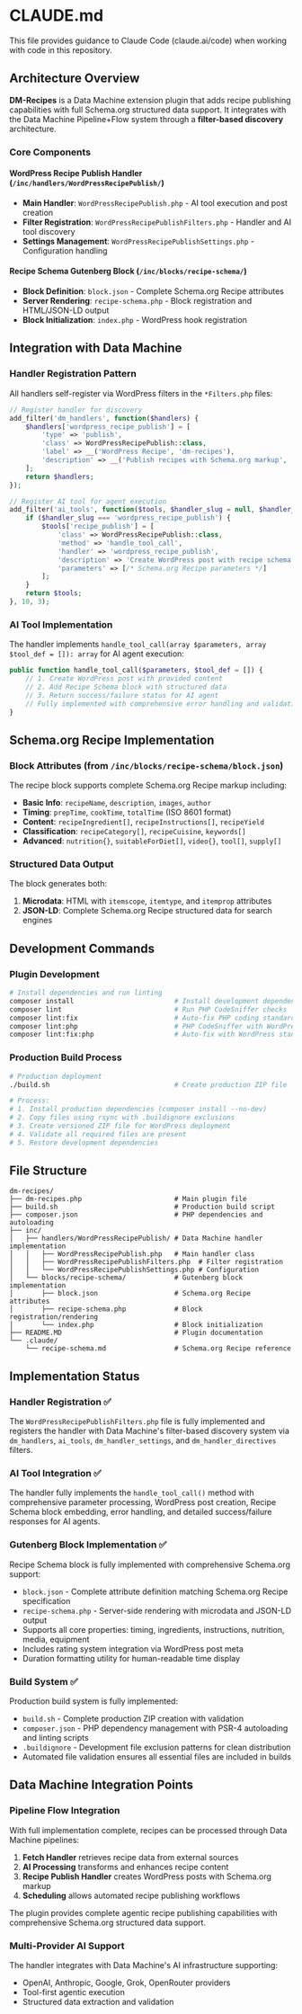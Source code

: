 # CLAUDE.md

This file provides guidance to Claude Code (claude.ai/code) when working with code in this repository.

## Architecture Overview

**DM-Recipes** is a Data Machine extension plugin that adds recipe publishing capabilities with full Schema.org structured data support. It integrates with the Data Machine Pipeline+Flow system through a **filter-based discovery** architecture.

### Core Components

#### WordPress Recipe Publish Handler (`/inc/handlers/WordPressRecipePublish/`)
- **Main Handler**: `WordPressRecipePublish.php` - AI tool execution and post creation
- **Filter Registration**: `WordPressRecipePublishFilters.php` - Handler and AI tool discovery
- **Settings Management**: `WordPressRecipePublishSettings.php` - Configuration handling

#### Recipe Schema Gutenberg Block (`/inc/blocks/recipe-schema/`)
- **Block Definition**: `block.json` - Complete Schema.org Recipe attributes
- **Server Rendering**: `recipe-schema.php` - Block registration and HTML/JSON-LD output  
- **Block Initialization**: `index.php` - WordPress hook registration

## Integration with Data Machine

### Handler Registration Pattern
All handlers self-register via WordPress filters in the `*Filters.php` files:

```php
// Register handler for discovery
add_filter('dm_handlers', function($handlers) {
    $handlers['wordpress_recipe_publish'] = [
        'type' => 'publish',
        'class' => WordPressRecipePublish::class,
        'label' => __('WordPress Recipe', 'dm-recipes'),
        'description' => __('Publish recipes with Schema.org markup', 'dm-recipes')
    ];
    return $handlers;
});

// Register AI tool for agent execution
add_filter('ai_tools', function($tools, $handler_slug = null, $handler_config = []) {
    if ($handler_slug === 'wordpress_recipe_publish') {
        $tools['recipe_publish'] = [
            'class' => WordPressRecipePublish::class,
            'method' => 'handle_tool_call',
            'handler' => 'wordpress_recipe_publish',
            'description' => 'Create WordPress post with recipe schema block',
            'parameters' => [/* Schema.org Recipe parameters */]
        ];
    }
    return $tools;
}, 10, 3);
```

### AI Tool Implementation
The handler implements `handle_tool_call(array $parameters, array $tool_def = []): array` for AI agent execution:

```php
public function handle_tool_call($parameters, $tool_def = []) {
    // 1. Create WordPress post with provided content
    // 2. Add Recipe Schema block with structured data  
    // 3. Return success/failure status for AI agent
    // Fully implemented with comprehensive error handling and validation
}
```

## Schema.org Recipe Implementation

### Block Attributes (from `/inc/blocks/recipe-schema/block.json`)
The recipe block supports complete Schema.org Recipe markup including:

- **Basic Info**: `recipeName`, `description`, `images`, `author`
- **Timing**: `prepTime`, `cookTime`, `totalTime` (ISO 8601 format)
- **Content**: `recipeIngredient[]`, `recipeInstructions[]`, `recipeYield`
- **Classification**: `recipeCategory[]`, `recipeCuisine`, `keywords[]`
- **Advanced**: `nutrition{}`, `suitableForDiet[]`, `video{}`, `tool[]`, `supply[]`

### Structured Data Output
The block generates both:
1. **Microdata**: HTML with `itemscope`, `itemtype`, and `itemprop` attributes
2. **JSON-LD**: Complete Schema.org Recipe structured data for search engines

## Development Commands

### Plugin Development
```bash
# Install dependencies and run linting
composer install                         # Install development dependencies
composer lint                            # Run PHP CodeSniffer checks
composer lint:fix                        # Auto-fix PHP coding standard issues
composer lint:php                        # PHP CodeSniffer with WordPress standards
composer lint:fix:php                    # Auto-fix with WordPress standards
```

### Production Build Process
```bash
# Production deployment
./build.sh                               # Create production ZIP file

# Process:
# 1. Install production dependencies (composer install --no-dev)
# 2. Copy files using rsync with .buildignore exclusions  
# 3. Create versioned ZIP file for WordPress deployment
# 4. Validate all required files are present
# 5. Restore development dependencies
```

## File Structure

```
dm-recipes/
├── dm-recipes.php                       # Main plugin file
├── build.sh                             # Production build script
├── composer.json                        # PHP dependencies and autoloading
├── inc/
│   ├── handlers/WordPressRecipePublish/ # Data Machine handler implementation
│   │   ├── WordPressRecipePublish.php   # Main handler class
│   │   ├── WordPressRecipePublishFilters.php  # Filter registration
│   │   └── WordPressRecipePublishSettings.php # Configuration
│   └── blocks/recipe-schema/            # Gutenberg block implementation
│       ├── block.json                   # Schema.org Recipe attributes
│       ├── recipe-schema.php            # Block registration/rendering
│       └── index.php                    # Block initialization
├── README.MD                            # Plugin documentation
└── .claude/
    └── recipe-schema.md                 # Schema.org Recipe reference
```

## Implementation Status

### Handler Registration ✅
The `WordPressRecipePublishFilters.php` file is fully implemented and registers the handler with Data Machine's filter-based discovery system via `dm_handlers`, `ai_tools`, `dm_handler_settings`, and `dm_handler_directives` filters.

### AI Tool Integration ✅
The handler fully implements the `handle_tool_call()` method with comprehensive parameter processing, WordPress post creation, Recipe Schema block embedding, error handling, and detailed success/failure responses for AI agents.

### Gutenberg Block Implementation ✅ 
Recipe Schema block is fully implemented with comprehensive Schema.org support:
- `block.json` - Complete attribute definition matching Schema.org Recipe specification
- `recipe-schema.php` - Server-side rendering with microdata and JSON-LD output
- Supports all core properties: timing, ingredients, instructions, nutrition, media, equipment
- Includes rating system integration via WordPress post meta
- Duration formatting utility for human-readable time display

### Build System ✅
Production build system is fully implemented:
- `build.sh` - Complete production ZIP creation with validation
- `composer.json` - PHP dependency management with PSR-4 autoloading and linting scripts
- `.buildignore` - Development file exclusion patterns for clean distribution
- Automated file validation ensures all essential files are included in builds


## Data Machine Integration Points

### Pipeline Flow Integration
With full implementation complete, recipes can be processed through Data Machine pipelines:
1. **Fetch Handler** retrieves recipe data from external sources
2. **AI Processing** transforms and enhances recipe content  
3. **Recipe Publish Handler** creates WordPress posts with Schema.org markup
4. **Scheduling** allows automated recipe publishing workflows

The plugin provides complete agentic recipe publishing capabilities with comprehensive Schema.org structured data support.

### Multi-Provider AI Support
The handler integrates with Data Machine's AI infrastructure supporting:
- OpenAI, Anthropic, Google, Grok, OpenRouter providers
- Tool-first agentic execution
- Structured data extraction and validation